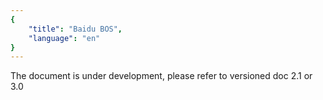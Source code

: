 ```yaml
---
{
    "title": "Baidu BOS",
    "language": "en"
}
---
```


The document is under development, please refer to versioned doc 2.1 or 3.0

